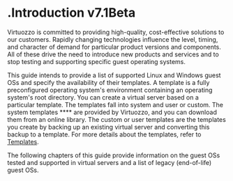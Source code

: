 # .Introduction v7.1Beta

Virtuozzo is committed to providing high-quality, cost-effective solutions to our customers. Rapidly changing technologies influence the level, timing, and character of demand for particular product versions and components. All of these drive the need to introduce new products and services and to stop testing and supporting specific guest operating systems.

This guide intends to provide a list of supported Linux and Windows guest OSs and specify the availability of their templates. A template is a fully preconfigured operating system's environment containing an operating system's root directory. You can create a virtual server based on a particular template. The templates fall into system and user or custom. The system templates **** are provided by Virtuozzo, and you can download them from an online library. The custom or user templates are the templates you create by backing up an existing virtual server and converting this backup to a template. For more details about the templates, refer to [Templates](https://docs.onapp.com/vhs9ag/latest/templates). 

The following chapters of this guide provide information on the guest OSs tested and supported in virtual servers and a list of legacy (end-of-life) guest OSs.


